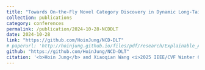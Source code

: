```yaml
---
title: "Towards On-the-Fly Novel Category Discovery in Dynamic Long-Tailed Distributions"
collection: publications
category: conferences
permalink: /publication/2024-10-28-NCDDLT
date: 2024-10-28
link: "https://github.com/HoinJung/NCD-DLT"
# paperurl: 'http://hoinjung.github.io/files/pdf/research/Explainable_Antenna.pdf'
github: "https://github.com/HoinJung/NCD-DLT"
citation: '<b>Hoin Jung</b> and Xiaoqian Wang <i>2025 IEEE/CVF Winter Conference on Applications of Computer Vision (WACV 2025)</i>'
---
```

